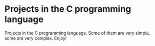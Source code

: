 # Projects in the C programming language

Projects in the C programming language. Some of them are very simple, some are very complex. Enjoy!
